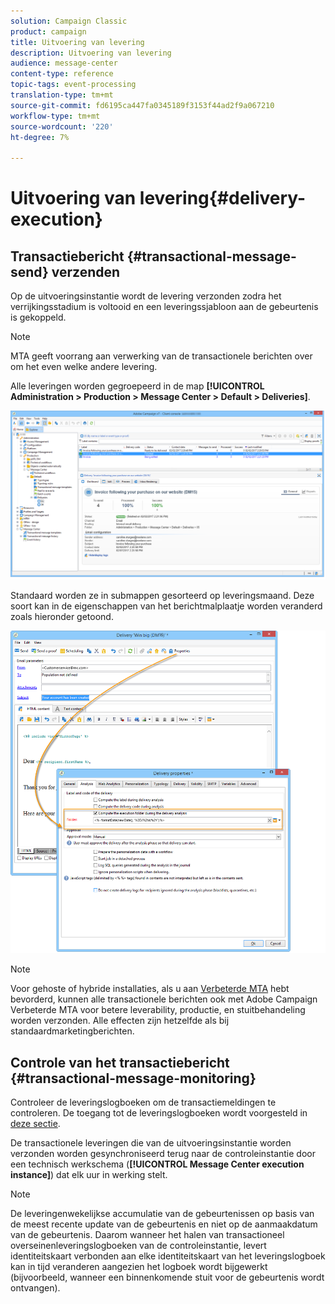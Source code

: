 ```yaml
---
solution: Campaign Classic
product: campaign
title: Uitvoering van levering
description: Uitvoering van levering
audience: message-center
content-type: reference
topic-tags: event-processing
translation-type: tm+mt
source-git-commit: fd6195ca447fa0345189f3153f44ad2f9a067210
workflow-type: tm+mt
source-wordcount: '220'
ht-degree: 7%

---
```



# Uitvoering van levering{#delivery-execution}

## Transactiebericht {#transactional-message-send} verzenden

Op de uitvoeringsinstantie wordt de levering verzonden zodra het verrijkingsstadium is voltooid en een leveringssjabloon aan de gebeurtenis is gekoppeld.

>[!NOTE]
>
>MTA geeft voorrang aan verwerking van de transactionele berichten over om het even welke andere levering.

Alle leveringen worden gegroepeerd in de map **[!UICONTROL Administration > Production > Message Center > Default > Deliveries]**.

![](assets/messagecenter_deliveries_execinstances_001.png)

Standaard worden ze in submappen gesorteerd op leveringsmaand. Deze soort kan in de eigenschappen van het berichtmalplaatje worden veranderd zoals hieronder getoond.

![](assets/messagecenter_deliveries_properties_001.png)

>[!NOTE]
>
>Voor gehoste of hybride installaties, als u aan [Verbeterde MTA](../../delivery/using/sending-with-enhanced-mta.md) hebt bevorderd, kunnen alle transactionele berichten ook met Adobe Campaign Verbeterde MTA voor betere leverability, productie, en stuitbehandeling worden verzonden. Alle effecten zijn hetzelfde als bij standaardmarketingberichten.

## Controle van het transactiebericht {#transactional-message-monitoring}

Controleer de leveringslogboeken om de transactiemeldingen te controleren. De toegang tot de leveringslogboeken wordt voorgesteld in [deze sectie](../../delivery/using/delivery-dashboard.md#delivery-logs-and-history).

De transactionele leveringen die van de uitvoeringsinstantie worden verzonden worden gesynchroniseerd terug naar de controleinstantie door een technisch werkschema (**[!UICONTROL Message Center execution instance]**) dat elk uur in werking stelt.

>[!NOTE]
>
>De leveringenwekelijkse accumulatie van de gebeurtenissen op basis van de meest recente update van de gebeurtenis en niet op de aanmaakdatum van de gebeurtenis. Daarom wanneer het halen van transactioneel overseinenleveringslogboeken van de controleinstantie, levert identiteitskaart verbonden aan elke identiteitskaart van het leveringslogboek kan in tijd veranderen aangezien het logboek wordt bijgewerkt (bijvoorbeeld, wanneer een binnenkomende stuit voor de gebeurtenis wordt ontvangen).

<!--The transactional deliveries sent from the execution instance are synchronized back to the control instance as follows.

Let's take a [delivery template](../../message-center/using/introduction.md) labelled *Template_1*.

1. An event corresponding to *Template_1* is received on the execution instance.
1. The **Processing real time events** (rtEventsProcessing) workflow processes the event and searches for an existing delivery for the current month.

    >[!NOTE]
    >
    >If not found, a new delivery is created and the event is assigned to the new delivery.

1. The transactional email is sent and the delivery status changes to **[!UICONTROL Sent]**.
1. The **Message Center execution instance** (mcSync_mcExec) workflow retrieves the delivery logs from the execution instance and updates the delivery logs on the control instance.
1. The control instance searches for an existing delivery for week 40 (2020-09-28_Template_1).

    >[!NOTE]
    >
    >If not found, a new delivery is created.

1. The week after, an inbound bounce is received for the event.
1. The status of the event changes to **[!UICONTROL Delivery failed]**.
1. The **Message Center execution instance** (mcSync_mcExec) workflow retrieves the delivery logs from the execution instance and searches for a delivery for week 41 (2020-10-05_Template_1) to update the delivery logs. The delivery logs are then linked to a new delivery for the current week.

To summarize, the deliveries weekly accumulate the events based on the latest event update, and not on the event creation date.

Therefore, when extracting transactional messaging delivery logs from the control instance, the delivery ID associated with each delivery log ID changes every week.-->